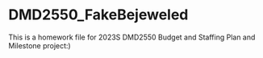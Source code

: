 # DMD2550_FakeBejeweled
This is a homework file for 2023S DMD2550 Budget and Staffing Plan and Milestone project:)
